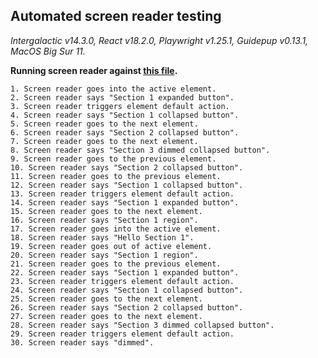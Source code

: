 ## Automated screen reader testing

_Intergalactic v14.3.0, React v18.2.0, Playwright v1.25.1,
Guidepup v0.13.1, MacOS Big Sur 11._

**Running screen reader against [this file](https://github.com/semrush/intergalactic/blob/master/website/docs/components/accordion/examples/base.tsx).**

```
1. Screen reader goes into the active element.
2. Screen reader says "Section 1 expanded button".
3. Screen reader triggers element default action.
4. Screen reader says "Section 1 collapsed button".
5. Screen reader goes to the next element.
6. Screen reader says "Section 2 collapsed button".
7. Screen reader goes to the next element.
8. Screen reader says "Section 3 dimmed collapsed button".
9. Screen reader goes to the previous element.
10. Screen reader says "Section 2 collapsed button".
11. Screen reader goes to the previous element.
12. Screen reader says "Section 1 collapsed button".
13. Screen reader triggers element default action.
14. Screen reader says "Section 1 expanded button".
15. Screen reader goes to the next element.
16. Screen reader says "Section 1 region".
17. Screen reader goes into the active element.
18. Screen reader says "Hello Section 1".
19. Screen reader goes out of active element.
20. Screen reader says "Section 1 region".
21. Screen reader goes to the previous element.
22. Screen reader says "Section 1 expanded button".
23. Screen reader triggers element default action.
24. Screen reader says "Section 1 collapsed button".
25. Screen reader goes to the next element.
26. Screen reader says "Section 2 collapsed button".
27. Screen reader goes to the next element.
28. Screen reader says "Section 3 dimmed collapsed button".
29. Screen reader triggers element default action.
30. Screen reader says "dimmed".
```
